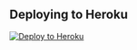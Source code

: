 ## Deploying to Heroku

[![Deploy to Heroku](https://www.herokucdn.com/deploy/button.png)](https://heroku.com/deploy)
